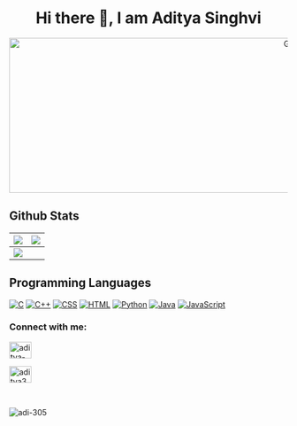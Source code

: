 <h1 align = "center">
 Hi there 👋, I am Aditya Singhvi
</h1>

<p align="center">
<img alt="GIF" src="https://i.redd.it/n8agw6z2smyb1.gif" height="280" 
width = "1000"/>
 <p/>

## Github Stats

<img src="https://github-readme-stats.vercel.app/api?username=adi-305&&show_icons=true&count_private=true&theme=github_dark">|<img src="https://github-readme-streak-stats.herokuapp.com/?user=adi-305&theme=blueberry_duo"/>
|---|---|
<img src="https://github-readme-stats.vercel.app/api/top-langs/?username=adi-305&layout=compact&theme=github_dark"/>|


## Programming Languages

<p>
    <a href="#"><img alt="C" src="https://img.shields.io/badge/C-00599C?style=for-the-badge&logo=c&logoColor=white"></a>
    <a href="#"><img alt="C++" src="https://img.shields.io/badge/C%2B%2B-00599C?style=for-the-badge&logo=c%2B%2B&logoColor=white"></a>
    <a href="#"><img alt="CSS" src="https://img.shields.io/badge/CSS3-1572B6?style=for-the-badge&logo=css3&logoColor=white"></a>
    <a href="#"><img alt="HTML" src="https://img.shields.io/badge/HTML-239120?style=for-the-badge&logo=html5&logoColor=white"></a>
    <a href="#"><img alt="Python" src="https://img.shields.io/badge/Python-3776AB?style=for-the-badge&logo=python&logoColor=white"></a>
    <a href="#"><img alt="Java" src="https://img.shields.io/badge/Java-ED8B00?style=for-the-badge&logo=openjdk&logoColor=white"></a>
    <a href="#"><img alt="JavaScript" src="https://img.shields.io/badge/JavaScript-323330?style=for-the-badge&logo=javascript&logoColor=F7DF1E"></a>
</p>

<h3 align="left">Connect with me:</h3>
<p align="left">
<a href="https://www.linkedin.com/in/aditya-singhvi-033b10225/" target="blank"><img align="center" src="https://raw.githubusercontent.com/rahuldkjain/github-profile-readme-generator/master/src/images/icons/Social/linked-in-alt.svg" alt="aditya-singhvi-033b10225" height="30" width="40" /></a>


<a href="https://www.instagram.com/aditya30_05/" target="blank"><img align="center" src="https://raw.githubusercontent.com/rahuldkjain/github-profile-readme-generator/master/src/images/icons/Social/instagram.svg" alt="aditya30_05" height="30" width="40" /></a>
</p>
<br>
<p align="left"> <img src="https://komarev.com/ghpvc/?username=adi-305&label=Profile%20views&color=0e75b6&style=flat" alt="adi-305" /> </p>

